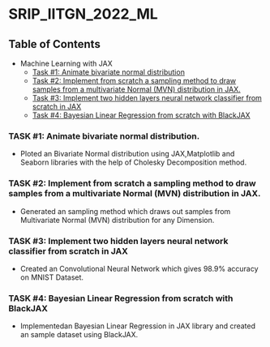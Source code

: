 # SRIP_IITGN_2022_ML

## Table of Contents
  * Machine Learning with JAX
    + [Task #1: Animate bivariate normal distribution](#TASK-1-Animate-bivariate-normal-distribution)
    + [Task #2: Implement from scratch a sampling method to draw samples from a multivariate Normal (MVN) distribution in JAX. ](#TASK-2-Implement-from-scratch-a-sampling-method-to-draw-samples-from-a-multivariate-Normal-(MVN)-distribution-in-JAX)
    + [Task #3: Implement two hidden layers neural network classifier from scratch in JAX](#Task-3-Implement-two-hidden-layers-neural-network-classifier-from-scratch-in-JAX)
    + [Task #4: Bayesian Linear Regression from scratch with BlackJAX](#Task-4-Bayesian-Linear-Regression-from-scratch-with-BlackJAX)
   
   
### TASK #1: Animate bivariate normal distribution.
   + Ploted an Bivariate Normal distribution using JAX,Matplotlib and Seaborn libraries with the help of Cholesky Decomposition method.

### TASK #2: Implement from scratch a sampling method to draw samples from a multivariate Normal (MVN) distribution in JAX.
   + Generated an sampling method which draws out samples from Multivariate Normal (MVN) distribution for any Dimension.

### TASK #3: Implement two hidden layers neural network classifier from scratch in JAX
   + Created an Convolutional Neural Network which gives 98.9% accuracy on MNIST Dataset. 

### TASK #4: Bayesian Linear Regression from scratch with BlackJAX 
   + Implementedan Bayesian Linear Regression in JAX library and created an sample dataset using BlackJAX. 
